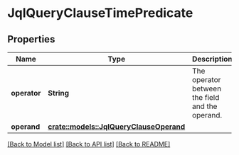 # JqlQueryClauseTimePredicate

## Properties

Name | Type | Description | Notes
------------ | ------------- | ------------- | -------------
**operator** | **String** | The operator between the field and the operand. | 
**operand** | [**crate::models::JqlQueryClauseOperand**](JqlQueryClauseOperand.md) |  | 

[[Back to Model list]](../README.md#documentation-for-models) [[Back to API list]](../README.md#documentation-for-api-endpoints) [[Back to README]](../README.md)


